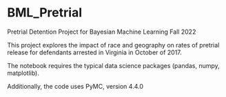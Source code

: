 # BML_Pretrial
Pretrial Detention Project for Bayesian Machine Learning Fall 2022

This project explores the impact of race and geography on rates of pretrial release for defendants arrested in Virginia in October of 2017.

The notebook requires the typical data science packages (pandas, numpy, matplotlib).

Additionally, the code uses PyMC, version 4.4.0
